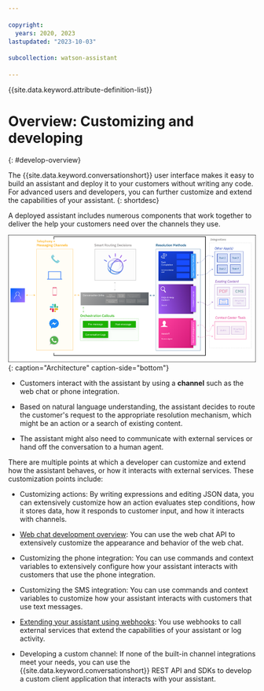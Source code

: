 ```yaml
---

copyright:
  years: 2020, 2023
lastupdated: "2023-10-03"

subcollection: watson-assistant

---
```


{{site.data.keyword.attribute-definition-list}}

# Overview: Customizing and developing
{: #develop-overview}

The {{site.data.keyword.conversationshort}} user interface makes it easy to build an assistant and deploy it to your customers without writing any code. For advanced users and developers, you can further customize and extend the capabilities of your assistant.
{: shortdesc}

A deployed assistant includes numerous components that work together to deliver the help your customers need over the channels they use.

![{{site.data.keyword.conversationshort}} architecture diagram](images/arch-detail.png){: caption="Architecture" caption-side="bottom"}

- Customers interact with the assistant by using a **channel** such as the web chat or phone integration.

- Based on natural language understanding, the assistant decides to route the customer's request to the appropriate resolution mechanism, which might be an action or a search of existing content.

- The assistant might also need to communicate with external services or hand off the conversation to a human agent.

There are multiple points at which a developer can customize and extend how the assistant behaves, or how it interacts with external services. These customization points include:

- Customizing actions: By writing expressions and editing JSON data, you can extensively customize how an action evaluates step conditions, how it stores data, how it responds to customer input, and how it interacts with channels.

- [Web chat development overview](/docs/watson-assistant?topic=watson-assistant-web-chat-develop): You can use the web chat API to extensively customize the appearance and behavior of the web chat.

- Customizing the phone integration: You can use commands and context variables to extensively configure how your assistant interacts with customers that use the phone integration. 

- Customizing the SMS integration: You can use commands and context variables to customize how your assistant interacts with customers that use text messages. 

- [Extending your assistant using webhooks](/docs/watson-assistant?topic=watson-assistant-webhook-overview): You use webhooks to call external services that extend the capabilities of your assistant or log activity.

- Developing a custom channel: If none of the built-in channel integrations meet your needs, you can use the {{site.data.keyword.conversationshort}} REST API and SDKs to develop a custom client application that interacts with your assistant.
